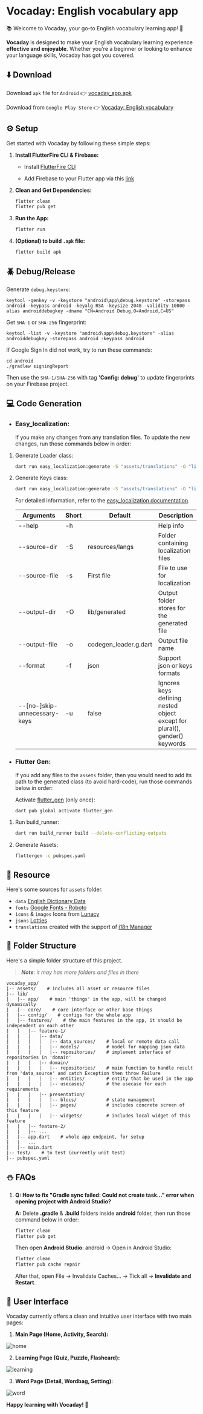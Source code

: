 # Vocaday: English vocabulary app

📚 Welcome to Vocaday, your go-to English vocabulary learning app! 🌟

**Vocaday** is designed to make your English vocabulary learning experience **effective and enjoyable**. Whether you're a beginner or looking to enhance your language skills, Vocaday has got you covered.

## ⬇️ Download

Download `apk` file for ``Android`` 👉 [vocaday_app.apk](https://github.com/helkaloic/vocaday_app/releases)

Download from `Google Play Store` 👉 [Vocaday: English vocabulary](https://play.google.com/store/apps/details?id=com.vocaday.vocaday_app)

## ⚙️ Setup

Get started with Vocaday by following these simple steps:

1. **Install FlutterFire CLI & Firebase:**

   - Install [FlutterFire CLI](https://firebase.flutter.dev/docs/cli/)

   - Add Firebase to your Flutter app via this [link](https://firebase.google.com/docs/flutter/setup)

1. **Clean and Get Dependencies:**
    ```bash
    flutter clean
    flutter pub get
    ```

2. **Run the App:**
    ```bash
    flutter run
    ```

3. **(Optional) to build `.apk` file:**
    ```bash
    flutter build apk
    ```


## 🪲 Debug/Release

Generate `debug.keystore`:

```
keytool -genkey -v -keystore "android\app\debug.keystore" -storepass android -keypass android -keyalg RSA -keysize 2048 -validity 10000 -alias androiddebugkey -dname "CN=Android Debug,O=Android,C=US"
```

Get `SHA-1` or `SHA-256` fingerprint:

```
keytool -list -v -keystore "android\app\debug.keystore" -alias androiddebugkey -storepass android -keypass android
```

If Google Sign In did not work, try to run these commands:

```
cd android
./gradlew signingReport
```

Then use the `SHA-1/SHA-256` with tag **'Config: debug'** to update fingerprints on your Firebase project.

## 💻 Code Generation

- ### Easy_localization:

    If you make any changes from any translation files. To update the new changes, run those commands below in order:

1. Generate Loader class:

    ```bash
    dart run easy_localization:generate -S "assets/translations" -O "lib/app/translations"
    ```

2. Generate Keys class:
    ```bash
    dart run easy_localization:generate -S "assets/translations" -O "lib/app/translations" -o "locale_keys.g.dart" -f keys -u true
    ```

    For detailed information, refer to the [easy_localization documentation](https://pub.dev/packages/easy_localization#-code-generation).

    | Arguments | Short | Default | Description |
    | --------- | ----- | ------- | ----------- |
    | --help    | -h    |         | Help info   |
    | --source-dir | -S | resources/langs | Folder containing localization files |
    | --source-file | -s | First file | File to use for localization |
    | --output-dir | -O | lib/generated | Output folder stores for the generated file |
    | --output-file | -o | codegen_loader.g.dart | Output file name |
    | --format | -f | json | Support json or keys formats |
    | --[no-]skip-unnecessary-keys | -u  | false | Ignores keys defining nested object except for plural(), gender() keywords |

- ### Flutter Gen:

    If you add any files to the `assets` folder, then you would need to add its path to the generated class (to avoid hard-code), run those commands below in order:

   Activate [flutter_gen](https://pub.dev/packages/flutter_gen) (only once):

   ```bash
   dart pub global activate flutter_gen
    ```

1. Run build_runner:

    ```bash
    dart run build_runner build --delete-conflicting-outputs
    ```

2. Generate Assets:
    ```bash
    fluttergen -c pubspec.yaml
    ```


## 🔗 Resource

Here's some sources for `assets` folder.

- `data` [English Dictionary Data](https://github.com/helkaloic/english-dictionary-data)
- `fonts` [Google Fonts - Roboto](https://fonts.google.com/specimen/Roboto)
- `icons` & `images` Icons from [Lunacy](https://icons8.com/lunacy)
- `jsons` [Lotties](https://lottiefiles.com/)
- `translations` created with the support of [i18n Manager](https://github.com/gilmarsquinelato/i18n-manager)


## 📂 Folder Structure

Here's a simple folder structure of this project.

> _**Note**: it may has more folders and files in there_

```plaintext
vocaday_app/
|-- assets/    # includes all asset or resource files
|-- lib/
|   |-- app/    # main 'things' in the app, will be changed dynamically
|   |-- core/    # core interface or other base things
|   |-- config/    # configs for the whole app
|   |-- features/    # the main features in the app, it should be independent on each other
|   |   |-- feature-1/
|   |   |   |-- data/
|   |   |   |   |-- data_sources/    # local or remote data call
|   |   |   |   |-- models/          # model for mapping json data
|   |   |   |   |-- repositories/    # implement interface of repositories in 'domain'
|   |   |   |-- domain/
|   |   |   |   |-- repositories/    # main function to handle result from 'data_source' and catch Exception then throw Failure
|   |   |   |   |-- entities/        # entity that be used in the app
|   |   |   |   |-- usecases/        # the usecase for each requirements
|   |   |   |-- presentation/
|   |   |   |   |-- blocs/           # state management
|   |   |   |   |-- pages/           # includes concrete screen of this feature
|   |   |   |   |-- widgets/         # includes local widget of this feature
|   |   |-- feature-2/
|   |   |-- ...
|   |-- app.dart    # whole app endpoint, for setup
|   |   ...
|   |-- main.dart
|-- test/    # to test (currently unit test)
|-- pubspec.yaml
```

## ⛄️ FAQs

1. **Q: How to fix "Gradle sync failed: Could not create task..." error when opening project with Android Studio?**

    **A:** Delete **.gradle** & **.build** folders inside **android** folder, then run those command below in order:

    ``` bash
    flutter clean
    flutter pub get
    ```

    Then open **Android Studio**: android -> Open in Android Studio:

    ``` bash
    flutter clean
    flutter pub cache repair
    ```

    After that, open File -> Invalidate Caches... -> Tick all -> **Invalidate and Restart**.

## 👀 User Interface

Vocaday currently offers a clean and intuitive user interface with two main pages:

1. **Main Page (Home, Activity, Search):**

![home](screenshots/home_activity_search.png)

2. **Learning Page (Quiz, Puzzle, Flashcard):**

![learning](screenshots/quiz_puzzle_card.png)

3. **Word Page (Detail, Wordbag, Setting):**

![word](screenshots/detail_bag_mode.png)


**Happy learning with Vocaday! 🚀**
